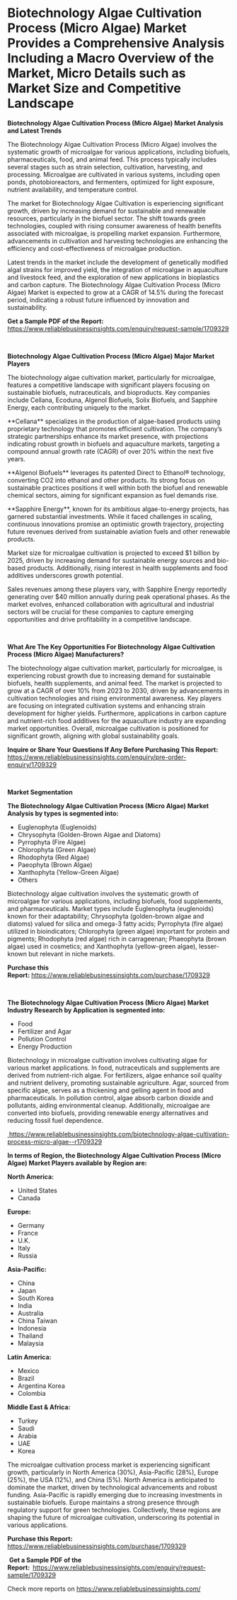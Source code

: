 <p><h1>Biotechnology Algae Cultivation Process (Micro Algae) Market Provides a Comprehensive Analysis Including a Macro Overview of the Market, Micro Details such as Market Size and Competitive Landscape</h1></p><p><strong>Biotechnology Algae Cultivation Process (Micro Algae) Market Analysis and Latest Trends</strong></p>
<p><p>The Biotechnology Algae Cultivation Process (Micro Algae) involves the systematic growth of microalgae for various applications, including biofuels, pharmaceuticals, food, and animal feed. This process typically includes several stages such as strain selection, cultivation, harvesting, and processing. Microalgae are cultivated in various systems, including open ponds, photobioreactors, and fermenters, optimized for light exposure, nutrient availability, and temperature control. </p><p>The market for Biotechnology Algae Cultivation is experiencing significant growth, driven by increasing demand for sustainable and renewable resources, particularly in the biofuel sector. The shift towards green technologies, coupled with rising consumer awareness of health benefits associated with microalgae, is propelling market expansion. Furthermore, advancements in cultivation and harvesting technologies are enhancing the efficiency and cost-effectiveness of microalgae production. </p><p>Latest trends in the market include the development of genetically modified algal strains for improved yield, the integration of microalgae in aquaculture and livestock feed, and the exploration of new applications in bioplastics and carbon capture. The Biotechnology Algae Cultivation Process (Micro Algae) Market is expected to grow at a CAGR of 14.5% during the forecast period, indicating a robust future influenced by innovation and sustainability.</p></p>
<p><strong>Get a Sample PDF of the Report:&nbsp;</strong> <a href="https://www.reliablebusinessinsights.com/enquiry/request-sample/1709329?utm_campaign=3079&utm_medium=2&utm_source=Github&utm_content=ia&utm_term=27032025&utm_id=biotechnology-algae-cultivation-process-micro-algae">https://www.reliablebusinessinsights.com/enquiry/request-sample/1709329</a></p>
<p>&nbsp;</p>
<p><strong>Biotechnology Algae Cultivation Process (Micro Algae) Major Market Players</strong></p>
<p><p>The biotechnology algae cultivation market, particularly for microalgae, features a competitive landscape with significant players focusing on sustainable biofuels, nutraceuticals, and bioproducts. Key companies include Cellana, Ecoduna, Algenol Biofuels, Solix Biofuels, and Sapphire Energy, each contributing uniquely to the market.</p><p>**Cellana** specializes in the production of algae-based products using proprietary technology that promotes efficient cultivation. The company’s strategic partnerships enhance its market presence, with projections indicating robust growth in biofuels and aquaculture markets, targeting a compound annual growth rate (CAGR) of over 20% within the next five years.</p><p>**Algenol Biofuels** leverages its patented Direct to Ethanol® technology, converting CO2 into ethanol and other products. Its strong focus on sustainable practices positions it well within both the biofuel and renewable chemical sectors, aiming for significant expansion as fuel demands rise.</p><p>**Sapphire Energy**, known for its ambitious algae-to-energy projects, has garnered substantial investments. While it faced challenges in scaling, continuous innovations promise an optimistic growth trajectory, projecting future revenues derived from sustainable aviation fuels and other renewable products.</p><p>Market size for microalgae cultivation is projected to exceed $1 billion by 2025, driven by increasing demand for sustainable energy sources and bio-based products. Additionally, rising interest in health supplements and food additives underscores growth potential.</p><p>Sales revenues among these players vary, with Sapphire Energy reportedly generating over $40 million annually during peak operational phases. As the market evolves, enhanced collaboration with agricultural and industrial sectors will be crucial for these companies to capture emerging opportunities and drive profitability in a competitive landscape.</p></p>
<p>&nbsp;</p>
<p><strong>What Are The Key Opportunities For Biotechnology Algae Cultivation Process (Micro Algae) Manufacturers?</strong></p>
<p><p>The biotechnology algae cultivation market, particularly for microalgae, is experiencing robust growth due to increasing demand for sustainable biofuels, health supplements, and animal feed. The market is projected to grow at a CAGR of over 10% from 2023 to 2030, driven by advancements in cultivation technologies and rising environmental awareness. Key players are focusing on integrated cultivation systems and enhancing strain development for higher yields. Furthermore, applications in carbon capture and nutrient-rich food additives for the aquaculture industry are expanding market opportunities. Overall, microalgae cultivation is positioned for significant growth, aligning with global sustainability goals.</p></p>
<p><strong>Inquire or Share Your Questions If Any Before Purchasing This Report:</strong> <a href="https://www.reliablebusinessinsights.com/enquiry/pre-order-enquiry/1709329?utm_campaign=3079&utm_medium=2&utm_source=Github&utm_content=ia&utm_term=27032025&utm_id=biotechnology-algae-cultivation-process-micro-algae">https://www.reliablebusinessinsights.com/enquiry/pre-order-enquiry/1709329</a></p>
<p>&nbsp;</p>
<p><strong>Market Segmentation</strong></p>
<p><strong>The Biotechnology Algae Cultivation Process (Micro Algae) Market Analysis by types is segmented into:</strong></p>
<p><ul><li>Euglenophyta (Euglenoids)</li><li>Chrysophyta (Golden-Brown Algae and Diatoms)</li><li>Pyrrophyta (Fire Algae)</li><li>Chlorophyta (Green Algae)</li><li>Rhodophyta (Red Algae)</li><li>Paeophyta (Brown Algae)</li><li>Xanthophyta (Yellow-Green Algae)</li><li>Others</li></ul></p>
<p><p>Biotechnology algae cultivation involves the systematic growth of microalgae for various applications, including biofuels, food supplements, and pharmaceuticals. Market types include Euglenophyta (euglenoids) known for their adaptability; Chrysophyta (golden-brown algae and diatoms) valued for silica and omega-3 fatty acids; Pyrrophyta (fire algae) utilized in bioindicators; Chlorophyta (green algae) important for protein and pigments; Rhodophyta (red algae) rich in carrageenan; Phaeophyta (brown algae) used in cosmetics; and Xanthophyta (yellow-green algae), lesser-known but relevant in niche markets.</p></p>
<p><strong>Purchase this Report:&nbsp;</strong><a href="https://www.reliablebusinessinsights.com/purchase/1709329?utm_campaign=3079&utm_medium=2&utm_source=Github&utm_content=ia&utm_term=27032025&utm_id=biotechnology-algae-cultivation-process-micro-algae">https://www.reliablebusinessinsights.com/purchase/1709329</a></p>
<p>&nbsp;</p>
<p><strong>The Biotechnology Algae Cultivation Process (Micro Algae) Market Industry Research by Application is segmented into:</strong></p>
<p><ul><li>Food</li><li>Fertilizer and Agar</li><li>Pollution Control</li><li>Energy Production</li></ul></p>
<p><p>Biotechnology in microalgae cultivation involves cultivating algae for various market applications. In food, nutraceuticals and supplements are derived from nutrient-rich algae. For fertilizers, algae enhance soil quality and nutrient delivery, promoting sustainable agriculture. Agar, sourced from specific algae, serves as a thickening and gelling agent in food and pharmaceuticals. In pollution control, algae absorb carbon dioxide and pollutants, aiding environmental cleanup. Additionally, microalgae are converted into biofuels, providing renewable energy alternatives and reducing fossil fuel dependence.</p></p>
<p><a href="https://www.reliablebusinessinsights.com/biotechnology-algae-cultivation-process-micro-algae--r1709329?utm_campaign=3079&utm_medium=2&utm_source=Github&utm_content=ia&utm_term=27032025&utm_id=biotechnology-algae-cultivation-process-micro-algae">&nbsp;https://www.reliablebusinessinsights.com/biotechnology-algae-cultivation-process-micro-algae--r1709329</a></p>
<p><strong>In terms of Region, the Biotechnology Algae Cultivation Process (Micro Algae) Market Players available by Region are:</strong></p>
<p>
    <p> <strong> North America: </strong>
        <ul>
            <li>United States</li>
            <li>Canada</li>
        </ul>
        </p> 
    <p> <strong> Europe: </strong>
        <ul>
            <li>Germany</li>
            <li>France</li>
            <li>U.K.</li>
            <li>Italy</li>
            <li>Russia</li>
        </ul>
        </p> 
    <p> <strong> Asia-Pacific: </strong>
        <ul>
            <li>China</li>
            <li>Japan</li>
            <li>South Korea</li>
            <li>India</li>
            <li>Australia</li>
            <li>China Taiwan</li>
            <li>Indonesia</li>
            <li>Thailand</li>
            <li>Malaysia</li>
        </ul>
        </p> 
    <p> <strong> Latin America: </strong>
        <ul>
            <li>Mexico</li>
            <li>Brazil</li>
            <li>Argentina Korea</li>
            <li>Colombia</li>
        </ul>
        </p> 
    <p> <strong> Middle East & Africa: </strong>
        <ul>
            <li>Turkey</li>
            <li>Saudi</li>
            <li>Arabia</li>
            <li>UAE</li>
            <li>Korea</li>
        </ul>
    </p>
    </p>
<p><p>The microalgae cultivation process market is experiencing significant growth, particularly in North America (30%), Asia-Pacific (28%), Europe (25%), the USA (12%), and China (5%). North America is anticipated to dominate the market, driven by technological advancements and robust funding. Asia-Pacific is rapidly emerging due to increasing investments in sustainable biofuels. Europe maintains a strong presence through regulatory support for green technologies. Collectively, these regions are shaping the future of microalgae cultivation, underscoring its potential in various applications.</p></p>
<p><strong>Purchase this Report: </strong><a href="https://www.reliablebusinessinsights.com/purchase/1709329?utm_campaign=3079&utm_medium=2&utm_source=Github&utm_content=ia&utm_term=27032025&utm_id=biotechnology-algae-cultivation-process-micro-algae">https://www.reliablebusinessinsights.com/purchase/1709329</a></p>
<p>&nbsp;<strong>Get a Sample PDF of the Report:&nbsp;&nbsp;</strong><a href="https://www.reliablebusinessinsights.com/enquiry/request-sample/1709329?utm_campaign=3079&utm_medium=2&utm_source=Github&utm_content=ia&utm_term=27032025&utm_id=biotechnology-algae-cultivation-process-micro-algae">https://www.reliablebusinessinsights.com/enquiry/request-sample/1709329</a></p>
<p><strong></strong></p>
<p>Check more reports on <a href="https://www.reliablebusinessinsights.com/?utm_campaign=3079&utm_medium=2&utm_source=Github&utm_content=ia&utm_term=27032025&utm_id=biotechnology-algae-cultivation-process-micro-algae">https://www.reliablebusinessinsights.com/</a></p>